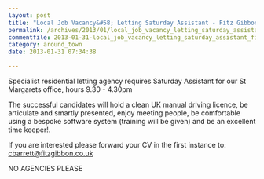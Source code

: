 ```yaml
---
layout: post
title: "Local Job Vacancy&#58; Letting Saturday Assistant - Fitz Gibbon"
permalink: /archives/2013/01/local_job_vacancy_letting_saturday_assistant_fitz.html
commentfile: 2013-01-31-local_job_vacancy_letting_saturday_assistant_fitz
category: around_town
date: 2013-01-31 07:34:38

---
```


Specialist residential letting agency requires Saturday Assistant for our St Margarets office, hours 9.30 - 4.30pm

The successful candidates will hold a clean UK manual driving licence, be articulate and smartly presented, enjoy meeting people, be comfortable using a bespoke software system (training will be given) and be an excellent time keeper!.

If you are interested please forward your CV in the first instance to: <cbarrett@fitzgibbon.co.uk>

NO AGENCIES PLEASE
